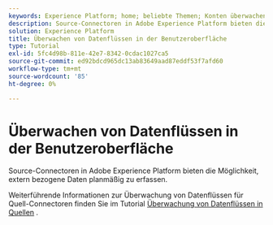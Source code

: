 ```yaml
---
keywords: Experience Platform; home; beliebte Themen; Konten überwachen; Datenflüsse überwachen; Datenflüsse
description: Source-Connectoren in Adobe Experience Platform bieten die Möglichkeit, extern bezogene Daten planmäßig zu erfassen. In diesem Tutorial werden Schritte zum Anzeigen vorhandener Datenflüsse aus dem Arbeitsbereich "Quellen"beschrieben.
solution: Experience Platform
title: Überwachen von Datenflüssen in der Benutzeroberfläche
type: Tutorial
exl-id: 5fc4d98b-811e-42e7-8342-0cdac1027ca5
source-git-commit: ed92bdcd965dc13ab83649aad87eddf53f7afd60
workflow-type: tm+mt
source-wordcount: '85'
ht-degree: 0%

---
```


# Überwachen von Datenflüssen in der Benutzeroberfläche

Source-Connectoren in Adobe Experience Platform bieten die Möglichkeit, extern bezogene Daten planmäßig zu erfassen.

Weiterführende Informationen zur Überwachung von Datenflüssen für Quell-Connectoren finden Sie im Tutorial [Überwachung von Datenflüssen in Quellen](../../../dataflows/ui/monitor-sources.md) .
